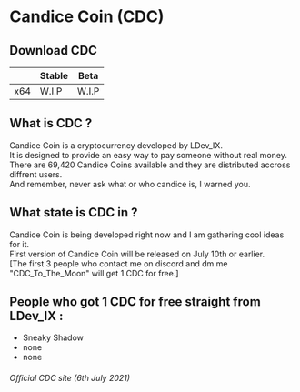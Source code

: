 # Candice Coin (CDC) <br>

## Download CDC <br>
|     | Stable | Beta |
| --- | ------ | ---- |
| x64 | W.I.P | W.I.P |

## What is CDC ? <br>
Candice Coin is a cryptocurrency developed by LDev_IX. <br>
It is designed to provide an easy way to pay someone without real money. <br>
There are 69,420 Candice Coins available and they are distributed accross diffrent users. <br>
And remember, never ask what or who candice is, I warned you. <br>

## What state is CDC in ? <br>
Candice Coin is being developed right now and I am gathering cool ideas for it. <br>
First version of Candice Coin will be released on July 10th or earlier. <br>
[The first 3 people who contact me on discord and dm me "CDC_To_The_Moon" will get 1 CDC for free.] <br>

## People who got 1 CDC for free straight from LDev_IX : <br>
- Sneaky Shadow
- none
- none

###### Official CDC site (6th July 2021) <br>
